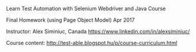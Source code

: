 Learn Test Automation with Selenium Webdriver and Java Course

Final Homework (using Page Object Model)
Apr 2017 

Instructor: Alex Siminiuc, Canada https://www.linkedin.com/in/alexsiminiuc/

Course content:  http://test-able.blogspot.hu/p/course-curriculum.html 
